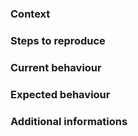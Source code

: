 ### Context
<!--- Provide general contex information related to this issue -->

### Steps to reproduce
<!--- List all the steps that are needed to reproduce this issue -->

### Current behaviour
<!--- Explain the current behaviour -->

### Expected behaviour
<!--- Explain the expected behaviour -->

### Additional informations
<!--- OPTIONAL: provide any additional informations that can help solving the issue i.e. screenshot, logcat -->
